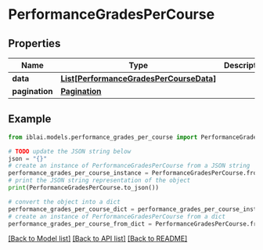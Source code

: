 # PerformanceGradesPerCourse


## Properties

Name | Type | Description | Notes
------------ | ------------- | ------------- | -------------
**data** | [**List[PerformanceGradesPerCourseData]**](PerformanceGradesPerCourseData.md) |  | [optional] 
**pagination** | [**Pagination**](Pagination.md) |  | 

## Example

```python
from iblai.models.performance_grades_per_course import PerformanceGradesPerCourse

# TODO update the JSON string below
json = "{}"
# create an instance of PerformanceGradesPerCourse from a JSON string
performance_grades_per_course_instance = PerformanceGradesPerCourse.from_json(json)
# print the JSON string representation of the object
print(PerformanceGradesPerCourse.to_json())

# convert the object into a dict
performance_grades_per_course_dict = performance_grades_per_course_instance.to_dict()
# create an instance of PerformanceGradesPerCourse from a dict
performance_grades_per_course_from_dict = PerformanceGradesPerCourse.from_dict(performance_grades_per_course_dict)
```
[[Back to Model list]](../README.md#documentation-for-models) [[Back to API list]](../README.md#documentation-for-api-endpoints) [[Back to README]](../README.md)


